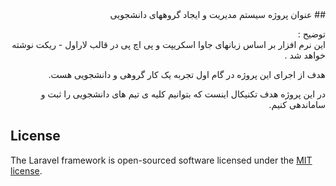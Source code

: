 
<div dir="rtl">
## عنوان پروژه
سیستم مدیریت و ایجاد گروههای دانشجویی

توضیح :
<br/>
این نرم افزار بر اساس زبانهای جاوا اسکریپت و پی اچ پی در قالب لاراول - ریکت نوشته خواهد شد .

هدف از اجرای این پروژه در گام اول تجربه یک کار گروهی و دانشجویی هست.

در این پروژه هدف تکنیکال اینست که بتوانیم کلیه ی تیم های دانشجویی را ثبت و ساماندهی کنیم.
</div>




## License

The Laravel framework is open-sourced software licensed under the [MIT license](https://opensource.org/licenses/MIT).
